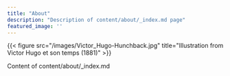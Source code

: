 ```yaml
---
title: "About"
description: "Description of content/about/_index.md page"
featured_image: ''
---
```

{{< figure src="/images/Victor_Hugo-Hunchback.jpg" title="Illustration from Victor Hugo et son temps (1881)" >}}

Content of content/about/_index.md

